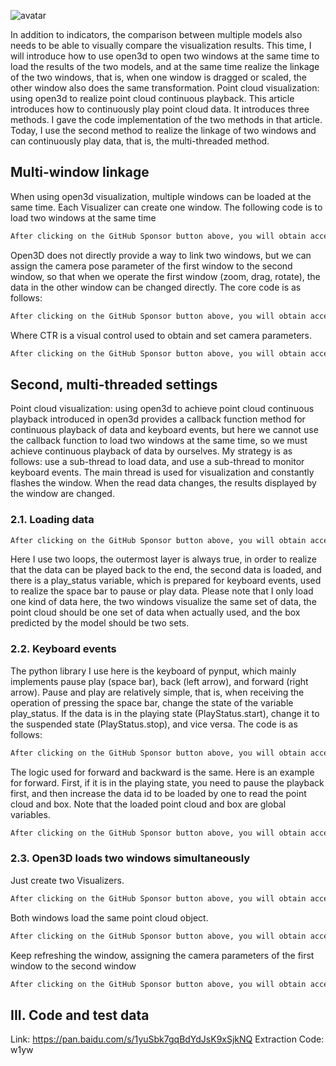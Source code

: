 ![avatar]( fa93c9d360c7400b80cd7763332120ba.gif) 

 In addition to indicators, the comparison between multiple models also needs to be able to visually compare the visualization results. This time, I will introduce how to use open3d to open two windows at the same time to load the results of the two models, and at the same time realize the linkage of the two windows, that is, when one window is dragged or scaled, the other window also does the same transformation. Point cloud visualization: using open3d to realize point cloud continuous playback. This article introduces how to continuously play point cloud data. It introduces three methods. I gave the code implementation of the two methods in that article. Today, I use the second method to realize the linkage of two windows and can continuously play data, that is, the multi-threaded method. 

##  Multi-window linkage 

 When using open3d visualization, multiple windows can be loaded at the same time. Each Visualizer can create one window. The following code is to load two windows at the same time 

  ```python  
After clicking on the GitHub Sponsor button above, you will obtain access permissions to my private code repository ( https://github.com/slowlon/my_code_bar ) to view this blog code. By searching the code number of this blog, you can find the code you need, code number is: 2024020309573749533
  ```  
 Open3D does not directly provide a way to link two windows, but we can assign the camera pose parameter of the first window to the second window, so that when we operate the first window (zoom, drag, rotate), the data in the other window can be changed directly. The core code is as follows: 

  ```python  
After clicking on the GitHub Sponsor button above, you will obtain access permissions to my private code repository ( https://github.com/slowlon/my_code_bar ) to view this blog code. By searching the code number of this blog, you can find the code you need, code number is: 2024020309573749533
  ```  
 Where CTR is a visual control used to obtain and set camera parameters. 

  ```python  
After clicking on the GitHub Sponsor button above, you will obtain access permissions to my private code repository ( https://github.com/slowlon/my_code_bar ) to view this blog code. By searching the code number of this blog, you can find the code you need, code number is: 2024020309573749533
  ```  
##  Second, multi-threaded settings 

 Point cloud visualization: using open3d to achieve point cloud continuous playback introduced in open3d provides a callback function method for continuous playback of data and keyboard events, but here we cannot use the callback function to load two windows at the same time, so we must achieve continuous playback of data by ourselves. My strategy is as follows: use a sub-thread to load data, and use a sub-thread to monitor keyboard events. The main thread is used for visualization and constantly flashes the window. When the read data changes, the results displayed by the window are changed. 

###  2.1. Loading data 

  ```python  
After clicking on the GitHub Sponsor button above, you will obtain access permissions to my private code repository ( https://github.com/slowlon/my_code_bar ) to view this blog code. By searching the code number of this blog, you can find the code you need, code number is: 2024020309573749533
  ```  
 Here I use two loops, the outermost layer is always true, in order to realize that the data can be played back to the end, the second data is loaded, and there is a play_status variable, which is prepared for keyboard events, used to realize the space bar to pause or play data. Please note that I only load one kind of data here, the two windows visualize the same set of data, the point cloud should be one set of data when actually used, and the box predicted by the model should be two sets. 

###  2.2. Keyboard events 

 The python library I use here is the keyboard of pynput, which mainly implements pause play (space bar), back (left arrow), and forward (right arrow). Pause and play are relatively simple, that is, when receiving the operation of pressing the space bar, change the state of the variable play_status. If the data is in the playing state (PlayStatus.start), change it to the suspended state (PlayStatus.stop), and vice versa. The code is as follows: 

  ```python  
After clicking on the GitHub Sponsor button above, you will obtain access permissions to my private code repository ( https://github.com/slowlon/my_code_bar ) to view this blog code. By searching the code number of this blog, you can find the code you need, code number is: 2024020309573749533
  ```  
 The logic used for forward and backward is the same. Here is an example for forward. First, if it is in the playing state, you need to pause the playback first, and then increase the data id to be loaded by one to read the point cloud and box. Note that the loaded point cloud and box are global variables. 

  ```python  
After clicking on the GitHub Sponsor button above, you will obtain access permissions to my private code repository ( https://github.com/slowlon/my_code_bar ) to view this blog code. By searching the code number of this blog, you can find the code you need, code number is: 2024020309573749533
  ```  
###  2.3. Open3D loads two windows simultaneously 

 Just create two Visualizers. 

  ```python  
After clicking on the GitHub Sponsor button above, you will obtain access permissions to my private code repository ( https://github.com/slowlon/my_code_bar ) to view this blog code. By searching the code number of this blog, you can find the code you need, code number is: 2024020309573749533
  ```  
 Both windows load the same point cloud object. 

  ```python  
After clicking on the GitHub Sponsor button above, you will obtain access permissions to my private code repository ( https://github.com/slowlon/my_code_bar ) to view this blog code. By searching the code number of this blog, you can find the code you need, code number is: 2024020309573749533
  ```  
 Keep refreshing the window, assigning the camera parameters of the first window to the second window 

  ```python  
After clicking on the GitHub Sponsor button above, you will obtain access permissions to my private code repository ( https://github.com/slowlon/my_code_bar ) to view this blog code. By searching the code number of this blog, you can find the code you need, code number is: 2024020309573749533
  ```  
##  III. Code and test data 

 Link: https://pan.baidu.com/s/1yuSbk7gqBdYdJsK9xSjkNQ Extraction Code: w1yw 


